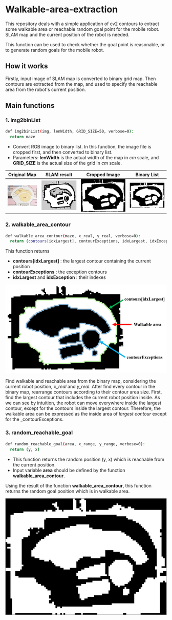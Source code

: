 # Walkable-area-extraction
This repository deals with a simple application of cv2 contours to extract some walkable area or reachable random goal point for the mobile robot. SLAM map and the current position of the robot is needed. 

This function can be used to check whether the goal point is reasonable, or to generate random goals for the mobile robot.

## How it works
Firstly, input image of SLAM map is converted to binary grid map. Then contours are extracted from the map, and used to specify the reachable area from the robot's current position.

## Main functions
### 1. img2binList
```bash
def img2binList(img, lenWidth, GRID_SIZE=50, verbose=0):
  return maze
```
- Convert RGB image to binary list. In this function, the image file is cropped first, and then converted to binary list. 
- Parameters: __lenWidth__ is the actual width of the map in _cm_ scale, and __GRID_SIZE__ is the actual size of the grid in _cm_ scale.

| Original Map | SLAM result | Cropped Image | Binary List |
|---|---|---|---|
|![a](https://github.com/SeunghyunLim/Walkable-area-extraction/blob/master/img/real_map_image.png)|![a](https://github.com/SeunghyunLim/Walkable-area-extraction/blob/master/img/original_map_image.png)|![a](https://github.com/SeunghyunLim/Walkable-area-extraction/blob/master/img/cropped_map_image.png)|![a](https://github.com/SeunghyunLim/Walkable-area-extraction/blob/master/img/cropped_binary_list.png)|


### 2. walkable_area_contour
```bash
def walkable_area_contour(maze, x_real, y_real, verbose=0):
  return (contours[idxLargest], contourExceptions, idxLargest, idxException)
```
This function returns 
- __contours[idxLargest]__ : the largest contour containing the current position
- __contourExceptions__ : the exception contours
- __idxLargest__ and __idxException__ : their indexes

<center><img src="https://github.com/SeunghyunLim/Walkable-area-extraction/blob/master/img/contours_example.PNG" alt="drawing" width="980"/></center>

Find walkable and reachable area from the binary map, considering the current robot position, _x_real_ and _y_real_. 
After find every contour in the binary map, rearrange contours according to their contour area size. 
First, find the largest contour that includes the current robot position inside.
As we can see by intuition, the robot can move everywhere inside the largest contour, except for the contours inside the largest contour.
Therefore, the walkable area can be expressed as the inside area of _largest contour_ except for the _contourExceptions.


### 3. random_reachable_goal
```bash
def random_reachable_goal(area, x_range, y_range, verbose=0):
  return (y, x)
```
- This function returns the random position (y, x) which is reachable from the current position. 
- Input variable __area__ should be defined by the function __walkable_area_contour__.

Using the result of the function __walkable_area_contour__, this function returns the random goal position which is in walkable area.

<center><img src="https://github.com/SeunghyunLim/Walkable-area-extraction/blob/master/gif/random_reachable_goal.gif" alt="drawing" width="980"/></center>
